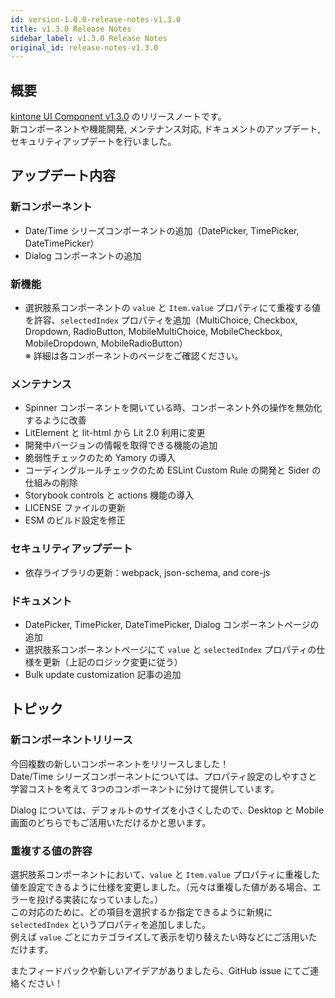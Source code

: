 ```yaml
---
id: version-1.0.0-release-notes-v1.3.0
title: v1.3.0 Release Notes
sidebar_label: v1.3.0 Release Notes
original_id: release-notes-v1.3.0
---
```


## 概要

[kintone UI Component v1.3.0](https://github.com/kintone-labs/kintone-ui-component/releases/tag/v1.3.0) のリリースノートです。<br>
新コンポーネントや機能開発, メンテナンス対応, ドキュメントのアップデート, セキュリティアップデートを行いました。

## アップデート内容
### 新コンポーネント
- Date/Time シリーズコンポーネントの追加（DatePicker, TimePicker, DateTimePicker）
- Dialog コンポーネントの追加

### 新機能
- 選択肢系コンポーネントの `value` と `Item.value` プロパティにて重複する値を許容、`selectedIndex` プロパティを追加（MultiChoice, Checkbox, Dropdown, RadioButton, MobileMultiChoice, MobileCheckbox, MobileDropdown, MobileRadioButton）<br>
  ※ 詳細は各コンポーネントのページをご確認ください。

### メンテナンス
- Spinner コンポーネントを開いている時、コンポーネント外の操作を無効化するように改善
- LitElement と lit-html から Lit 2.0 利用に変更
- 開発中バージョンの情報を取得できる機能の追加
- 脆弱性チェックのため Yamory の導入
- コーディングルールチェックのため ESLint Custom Rule の開発と Sider の仕組みの削除
- Storybook controls と actions 機能の導入
- LICENSE ファイルの更新
- ESM のビルド設定を修正

### セキュリティアップデート
- 依存ライブラリの更新：webpack, json-schema, and core-js

### ドキュメント
- DatePicker, TimePicker, DateTimePicker, Dialog コンポーネントページの追加
- 選択肢系コンポーネントページにて `value` と `selectedIndex` プロパティの仕様を更新（上記のロジック変更に従う）
- Bulk update customization 記事の追加

## トピック

### 新コンポーネントリリース
今回複数の新しいコンポーネントをリリースしました！<br>
Date/Time シリーズコンポーネントについては、プロパティ設定のしやすさと学習コストを考えて 3つのコンポーネントに分けて提供しています。<br>

Dialog については、デフォルトのサイズを小さくしたので、Desktop と Mobile 画面のどちらでもご活用いただけるかと思います。

### 重複する値の許容
選択肢系コンポーネントにおいて、`value` と `Item.value` プロパティに重複した値を設定できるように仕様を変更しました。（元々は重複した値がある場合、エラーを投げる実装になっていました。）<br>
この対応のために、どの項目を選択するか指定できるように新規に `selectedIndex` というプロパティを追加しました。<br>
例えば `value` ごとにカテゴライズして表示を切り替えたい時などにご活用いただけます。

またフィードバックや新しいアイデアがありましたら、GitHub issue にてご連絡ください！
